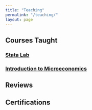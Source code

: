 ```yaml
---
title: "Teaching"
permalink: "/teaching/"
layout: page
---
```


## Courses Taught
  ### [Stata Lab](statalab.md) 
  ### [Introduction to Microeconomics](microecon.md)



## Reviews

## Certifications
